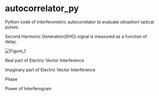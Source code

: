 # autocorrelator_py
Python code of Interferometric autocorrelator to evaluate ultrashort optical pulses.

Second Harmonic Generation(SHG) signal is meaxured as a function of delay.

![Figure_1](https://user-images.githubusercontent.com/30459885/188770255-9c87face-04b8-4dcf-ae3d-3146395bb674.png)

Real part of Electric Vector Interference

Imaginary part of Electric Vector Interference

Phase

Power of Interferogram
